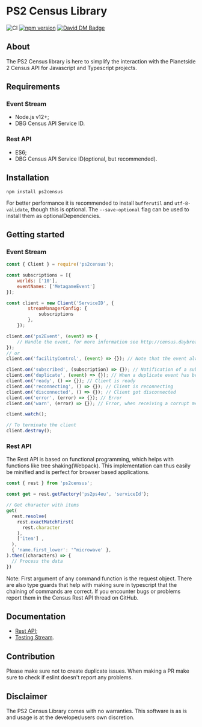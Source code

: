 # PS2 Census Library

![CI](https://github.com/microwavekonijn/ps2census/workflows/CI/badge.svg)
[![npm version](https://badge.fury.io/js/ps2census.svg)](https://www.npmjs.com/package/ps2census)
[![David DM Badge](https://david-dm.org/microwavekonijn/ps2census.svg)](https://david-dm.org/microwavekonijn/ps2census)

## About

The PS2 Census library is here to simplify the interaction with the Planetside 2 Census API for Javascript and Typescript projects.

## Requirements

### Event Stream
- Node.js v12+;
- DBG Census API Service ID.

### Rest API
- ES6;
- DBG Census API Service ID(optional, but recommended).

## Installation

```
npm install ps2census
```

For better performance it is recommended to install `bufferutil` and `utf-8-validate`, though this is optional. The
`--save-optional` flag can be used to install them as optionalDependencies.

## Getting started

### Event Stream

```js
const { Client } = require('ps2census');

const subscriptions = [{
    worlds: ['10'],
    eventNames: ['MetagameEvent']
}];

const client = new Client('ServiceID', {
        streamManagerConfig: {
            subscriptions
        },
    });

client.on('ps2Event', (event) => {
    // Handle the event, for more information see http://census.daybreakgames.com/#websocket-details
});
// or
client.on('facilityControl', (event) => {}); // Note that the event always starts with a lower case letter

client.on('subscribed', (subscription) => {}); // Notification of a subscription made by the event stream
client.on('duplicate', (event) => {}); // When a duplicate event has been received
client.on('ready', () => {}); // Client is ready
client.on('reconnecting', () => {}); // Client is reconnecting
client.on('disconnected', () => {}); // Client got disconnected
client.on('error', (error) => {}); // Error
client.on('warn', (error) => {}); // Error, when receiving a corrupt message

client.watch();

// To terminate the client
client.destroy();
```

### Rest API

The Rest API is based on functional programming, which helps with functions like tree shaking(Webpack).
This implementation can thus easily be minified and is perfect for browser based applications.

```js
const { rest } from 'ps2census';

const get = rest.getFactory('ps2ps4eu', 'serviceId');

// Get character with items
get(
  rest.resolve(
    rest.exactMatchFirst(
      rest.character
    ),
    ['item'] , 
  ),
  { 'name.first_lower': '^microwave' },
).then((characters) => {
  // Process the data
})
```

Note: First argument of any command function is the request object.
There are also type guards that help with making sure in typescript that the chaining of commands are correct.
If you encounter bugs or problems report them in the Census Rest API thread on GitHub.

## Documentation

- [Rest API](https://github.com/microwavekonijn/ps2census/tree/master/docs/Rest.md);
- [Testing Stream](https://github.com/microwavekonijn/ps2census/tree/master/docs/Testing.md).

## Contribution

Please make sure not to create duplicate issues. When making a PR make sure to check if eslint doesn't report any
problems.

## Disclaimer

The PS2 Census Library comes with no warranties. This software is as is and usage is at the developer/users own
discretion.
